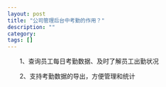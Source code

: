 ```yaml
---
layout: post
title: "公司管理后台中考勤的作用？"
description: ""
category: 
tags: []
---
```

&#160; &#160; &#160; &#160;1、查询员工每日考勤数据、及时了解员工出勤状况

&#160; &#160; &#160; &#160;2、支持考勤数据的导出，方便管理和统计


